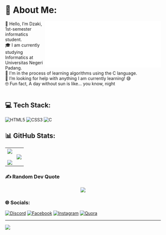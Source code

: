 # 💫 About Me:
<img align="right" height="150p" src="files/8390-fubuki-shirakami-without-background.gif">

<div align="left">
  <p>
    👋️ Hello, I’m Dzaki, 1st-semester informatics student.<br>
    🎓️ I am currently studying Informatics at Universitas Negeri Padang.<br>
    🌱️ I'm in the process of learning algorithms using the C language.<br>
    🤔 I’m looking for help with anything I am currently learning! 😅<br>
    🤓️ Fun fact, A day without sun is like... you know, night<br><br>
  </p>
</div>

## 💻 Tech Stack:
![HTML5](https://img.shields.io/badge/html5-%23E34F26.svg?style=for-the-badge&logo=html5&logoColor=white) ![CSS3](https://img.shields.io/badge/css3-%231572B6.svg?style=for-the-badge&logo=css3&logoColor=white) ![C](https://img.shields.io/badge/c-%2300599C.svg?style=for-the-badge&logo=c&logoColor=white)

## 📊 GitHub Stats:
<table align="center">
  <tr>
    <td><img width="500p" align="center" src="https://github-readme-stats.vercel.app/api?username=Nyot-Nyot&theme=radical&hide_border=false&include_all_commits=false&count_private=false"><br><br><img align="center" src="https://github-readme-streak-stats.herokuapp.com/?user=Nyot-Nyot&theme=radical&hide_border=false"></td>
    <td><img width="500p" align="center" src="https://github-readme-stats.vercel.app/api/top-langs/?username=Nyot-Nyot&theme=radical&hide_border=false&include_all_commits=false&count_private=false&layout=compact"></td>
  </tr>
</table>

### ✍️ Random Dev Quote
<div align="center"><img align="center" src="https://quotes-github-readme.vercel.app/api?type=horizontal&theme=radical"></div>

### 🌐 Socials:
[![Discord](https://img.shields.io/badge/Discord-%237289DA.svg?logo=discord&logoColor=white)](https://discord.gg/NyotNyot) [![Facebook](https://img.shields.io/badge/Facebook-%231877F2.svg?logo=Facebook&logoColor=white)](https://web.facebook.com/dzaki.sultan.5) [![Instagram](https://img.shields.io/badge/Instagram-%23E4405F.svg?logo=Instagram&logoColor=white)](https://www.instagram.com/dzakisultanr/) [![Quora](https://img.shields.io/badge/Quora-%23B92B27.svg?logo=Quora&logoColor=white)](https://id.quora.com/profile/Dzaki-Sultan-Rabbani) 

---
[![](https://visitcount.itsvg.in/api?id=Nyot-Nyot&icon=5&color=2)](https://visitcount.itsvg.in)

<!-- Proudly created with GPRM ( https://gprm.itsvg.in ) -->

